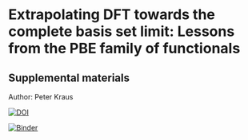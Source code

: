 # Extrapolating DFT towards the complete basis set limit: Lessons from the PBE family of functionals
## Supplemental materials

Author: Peter Kraus

[![DOI](https://zenodo.org/badge/DOI/10.5281/zenodo.4779488.svg)](https://doi.org/10.5281/zenodo.4779488)

[![Binder](https://mybinder.org/badge_logo.svg)](https://mybinder.org/v2/zenodo/10.5281/zenodo.4779488/?filepath=index.ipynb)

